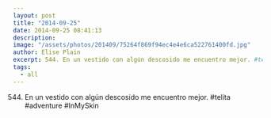 ```yaml
---
layout: post
title: "2014-09-25"
date: 2014-09-25 08:41:13
description: 
image: "/assets/photos/201409/75264f869f94ec4e4e6ca522761400fd.jpg"
author: Elise Plain
excerpt: 544. En un vestido con algún descosido me encuentro mejor. #telita #adventure #InMySkin
tags: 
  - all
---
```


544. En un vestido con algún descosido me encuentro mejor. #telita #adventure #InMySkin
<p></p>
